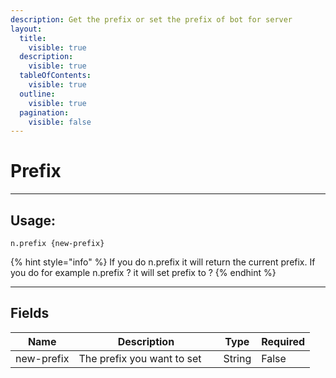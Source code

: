 ```yaml
---
description: Get the prefix or set the prefix of bot for server
layout:
  title:
    visible: true
  description:
    visible: true
  tableOfContents:
    visible: true
  outline:
    visible: true
  pagination:
    visible: false
---
```


# Prefix

***

## Usage:

```
n.prefix {new-prefix}
```

{% hint style="info" %}
If you do n.prefix it will return the current prefix. If you do for example n.prefix ? it will set prefix to ?
{% endhint %}

***

## Fields

<table><thead><tr><th>Name</th><th width="215">Description</th><th>Type</th><th>Required</th></tr></thead><tbody><tr><td>new-prefix</td><td>The prefix you want to set</td><td>String</td><td>False</td></tr></tbody></table>

